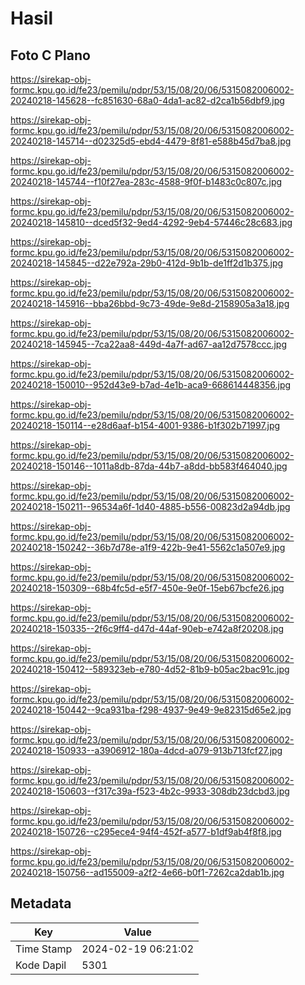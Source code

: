 # Hasil

## Foto C Plano

https://sirekap-obj-formc.kpu.go.id/fe23/pemilu/pdpr/53/15/08/20/06/5315082006002-20240218-145628--fc851630-68a0-4da1-ac82-d2ca1b56dbf9.jpg

https://sirekap-obj-formc.kpu.go.id/fe23/pemilu/pdpr/53/15/08/20/06/5315082006002-20240218-145714--d02325d5-ebd4-4479-8f81-e588b45d7ba8.jpg

https://sirekap-obj-formc.kpu.go.id/fe23/pemilu/pdpr/53/15/08/20/06/5315082006002-20240218-145744--f10f27ea-283c-4588-9f0f-b1483c0c807c.jpg

https://sirekap-obj-formc.kpu.go.id/fe23/pemilu/pdpr/53/15/08/20/06/5315082006002-20240218-145810--dced5f32-9ed4-4292-9eb4-57446c28c683.jpg

https://sirekap-obj-formc.kpu.go.id/fe23/pemilu/pdpr/53/15/08/20/06/5315082006002-20240218-145845--d22e792a-29b0-412d-9b1b-de1ff2d1b375.jpg

https://sirekap-obj-formc.kpu.go.id/fe23/pemilu/pdpr/53/15/08/20/06/5315082006002-20240218-145916--bba26bbd-9c73-49de-9e8d-2158905a3a18.jpg

https://sirekap-obj-formc.kpu.go.id/fe23/pemilu/pdpr/53/15/08/20/06/5315082006002-20240218-145945--7ca22aa8-449d-4a7f-ad67-aa12d7578ccc.jpg

https://sirekap-obj-formc.kpu.go.id/fe23/pemilu/pdpr/53/15/08/20/06/5315082006002-20240218-150010--952d43e9-b7ad-4e1b-aca9-668614448356.jpg

https://sirekap-obj-formc.kpu.go.id/fe23/pemilu/pdpr/53/15/08/20/06/5315082006002-20240218-150114--e28d6aaf-b154-4001-9386-b1f302b71997.jpg

https://sirekap-obj-formc.kpu.go.id/fe23/pemilu/pdpr/53/15/08/20/06/5315082006002-20240218-150146--1011a8db-87da-44b7-a8dd-bb583f464040.jpg

https://sirekap-obj-formc.kpu.go.id/fe23/pemilu/pdpr/53/15/08/20/06/5315082006002-20240218-150211--96534a6f-1d40-4885-b556-00823d2a94db.jpg

https://sirekap-obj-formc.kpu.go.id/fe23/pemilu/pdpr/53/15/08/20/06/5315082006002-20240218-150242--36b7d78e-a1f9-422b-9e41-5562c1a507e9.jpg

https://sirekap-obj-formc.kpu.go.id/fe23/pemilu/pdpr/53/15/08/20/06/5315082006002-20240218-150309--68b4fc5d-e5f7-450e-9e0f-15eb67bcfe26.jpg

https://sirekap-obj-formc.kpu.go.id/fe23/pemilu/pdpr/53/15/08/20/06/5315082006002-20240218-150335--2f6c9ff4-d47d-44af-90eb-e742a8f20208.jpg

https://sirekap-obj-formc.kpu.go.id/fe23/pemilu/pdpr/53/15/08/20/06/5315082006002-20240218-150412--589323eb-e780-4d52-81b9-b05ac2bac91c.jpg

https://sirekap-obj-formc.kpu.go.id/fe23/pemilu/pdpr/53/15/08/20/06/5315082006002-20240218-150442--9ca931ba-f298-4937-9e49-9e82315d65e2.jpg

https://sirekap-obj-formc.kpu.go.id/fe23/pemilu/pdpr/53/15/08/20/06/5315082006002-20240218-150933--a3906912-180a-4dcd-a079-913b713fcf27.jpg

https://sirekap-obj-formc.kpu.go.id/fe23/pemilu/pdpr/53/15/08/20/06/5315082006002-20240218-150603--f317c39a-f523-4b2c-9933-308db23dcbd3.jpg

https://sirekap-obj-formc.kpu.go.id/fe23/pemilu/pdpr/53/15/08/20/06/5315082006002-20240218-150726--c295ece4-94f4-452f-a577-b1df9ab4f8f8.jpg

https://sirekap-obj-formc.kpu.go.id/fe23/pemilu/pdpr/53/15/08/20/06/5315082006002-20240218-150756--ad155009-a2f2-4e66-b0f1-7262ca2dab1b.jpg


## Metadata

| Key        | Value               |
| ---------- | ------------------- |
| Time Stamp | 2024-02-19 06:21:02 |
| Kode Dapil | 5301                |



